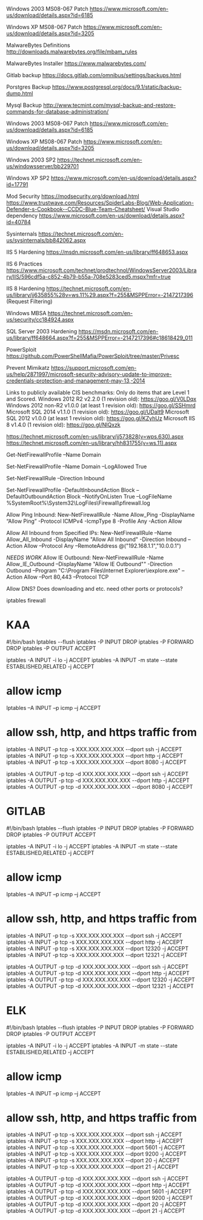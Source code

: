 Windows 2003 MS08-067 Patch 
https://www.microsoft.com/en-us/download/details.aspx?id=6185 
 
Windows XP MS08-067 Patch 
https://www.microsoft.com/en-us/download/details.aspx?id=3205 
 
MalwareBytes Definitions 
http://downloads.malwarebytes.org/file/mbam_rules 
 
MalwareBytes Installer 
https://www.malwarebytes.com/ 
 
Gitlab backup 
https://docs.gitlab.com/omnibus/settings/backups.html 
 
Porstgres Backup 
https://www.postgresql.org/docs/9.1/static/backup-dump.html 
 
Mysql Backup 
http://www.tecmint.com/mysql-backup-and-restore-commands-for-database-administration/


Windows 2003 MS08-067 Patch 
https://www.microsoft.com/en-us/download/details.aspx?id=6185 
 
Windows XP MS08-067 Patch 
https://www.microsoft.com/en-us/download/details.aspx?id=3205 
 
Windows 2003 SP2 
https://technet.microsoft.com/en-us/windowsserver/bb229701 
 
Windows XP SP2 
https://www.microsoft.com/en-us/download/details.aspx?id=17791  
 
Mod Security 
https://modsecurity.org/download.html 
https://www.trustwave.com/Resources/SpiderLabs-Blog/Web-Application-Defender-s-Cookbook--CCDC-Blue-Team-Cheatsheet/ 
Visual Studio dependency 
https://www.microsoft.com/en-us/download/details.aspx?id=40784 
 
Sysinternals 
https://technet.microsoft.com/en-us/sysinternals/bb842062.aspx 
 
IIS 5 Hardening 
https://msdn.microsoft.com/en-us/library/ff648653.aspx  
 
IIS 6 Practices 
https://www.microsoft.com/technet/prodtechnol/WindowsServer2003/Library/IIS/596cdf5a-c852-4b79-b55a-708e5283ced5.mspx?mfr=true 
 
IIS 8 Hardening 
https://technet.microsoft.com/en-us/library/jj635855%28v=ws.11%29.aspx?f=255&MSPPError=-2147217396 (Request Filtering) 
 
Windows MBSA 
https://technet.microsoft.com/en-us/security/cc184924.aspx 
 
SQL Server 2003 Hardening 
https://msdn.microsoft.com/en-us/library/ff648664.aspx?f=255&MSPPError=-2147217396#c18618429_011 
 
PowerSploit 
https://github.com/PowerShellMafia/PowerSploit/tree/master/Privesc 
 
Prevent Mimikatz 
https://support.microsoft.com/en-us/help/2871997/microsoft-security-advisory-update-to-improve-credentials-protection-and-management-may-13,-2014  
 
Links to publicly available CIS benchmarks: 
Only do items that are Level 1 and Scored. 
Windows 2012 R2 v2.2.0 (1 revision old): https://goo.gl/V0LDqx 
Windows 2012 non-R2 v1.0.0 (at least 1 revision old): https://goo.gl/SSHmrd 
Microsoft SQL 2014 v1.1.0 (1 revision old): https://goo.gl/UDalt9 
Microsoft SQL 2012 v1.0.0 (at least 1 revision old): https://goo.gl/KZyhUz 
Microsoft IIS 8 v1.4.0 (1 revision old): https://goo.gl/NIQxzk




 
 
https://technet.microsoft.com/en-us/library/jj573828(v=wps.630).aspx 
https://technet.microsoft.com/en-us/library/hh831755(v=ws.11).aspx 
 
Get-NetFirewallProfile –Name Domain 
 
Set-NetFirewallProfile –Name Domain –LogAllowed True 
 
Set-NetFirewallRule –Direction Inbound  
 
Set-NetFirewallProfile -DefaultInboundAction Block –DefaultOutboundAction Block –NotifyOnListen True –LogFileName %SystemRoot%\System32\LogFiles\Firewall\pfirewall.log 
 
Allow Ping Inbound: 
New-NetFirewallRule -Name Allow_Ping -DisplayName “Allow Ping” -Protocol ICMPv4 -IcmpType 8 -Profile Any -Action Allow 
 
Allow All Inbound from Specified IPs: 
New-NetFirewallRule –Name Allow_All_Inbound -DisplayName "Allow All Inbound" -Direction Inbound –Action Allow –Protocol Any –RemoteAddress @("192.168.1.1","10.0.0.1") 
 
*NEEDS WORK* 
Allow IE Outbound: 
New-NetFirewallRule -Name Allow_IE_Outbound –DisplayName "Allow IE Outbound"" -Direction Outbound –Program "C:\Program Files\Internet Explorer\iexplore.exe" –Action Allow –Port 80,443 –Protocol TCP 
 
Allow DNS? 
Does downloading and etc. need other ports or protocols? 
 
 
 



iptables firewall


# KAA
#!/bin/bash 
Iptables --flush 
iptables -P INPUT DROP 
iptables -P FORWARD DROP 
iptables -P OUTPUT ACCEPT 
 
iptables -A INPUT -i lo -j ACCEPT 
iptables -A INPUT -m state --state ESTABLISHED,RELATED -j ACCEPT 
 
# allow icmp 
Iptables –A INPUT –p icmp –j ACCEPT 
 
# allow ssh, http, and https  traffic from  
iptables -A INPUT -p tcp -s XXX.XXX.XXX.XXX --dport ssh -j ACCEPT 
iptables -A INPUT -p tcp -s XXX.XXX.XXX.XXX --dport http -j ACCEPT 
iptables -A INPUT -p tcp -s XXX.XXX.XXX.XXX --dport 8080 -j ACCEPT 
 
 
iptables -A OUTPUT -p tcp -d XXX.XXX.XXX.XXX --dport ssh -j ACCEPT 
iptables -A OUTPUT -p tcp -d XXX.XXX.XXX.XXX --dport http -j ACCEPT 
iptables -A OUTPUT -p tcp -d XXX.XXX.XXX.XXX --dport 8080 -j ACCEPT



# GITLAB
#!/bin/bash 
Iptables --flush 
iptables -P INPUT DROP 
iptables -P FORWARD DROP 
iptables -P OUTPUT ACCEPT 
 
iptables -A INPUT -i lo -j ACCEPT 
iptables -A INPUT -m state --state ESTABLISHED,RELATED -j ACCEPT 
 
# allow icmp 
Iptables –A INPUT –p icmp –j ACCEPT 
 
# allow ssh, http, and https  traffic from  
iptables -A INPUT -p tcp -s XXX.XXX.XXX.XXX --dport ssh -j ACCEPT 
iptables -A INPUT -p tcp -s XXX.XXX.XXX.XXX --dport http -j ACCEPT 
iptables -A INPUT -p tcp -s XXX.XXX.XXX.XXX --dport 12320 -j ACCEPT 
iptables -A INPUT -p tcp -s XXX.XXX.XXX.XXX --dport 12321 -j ACCEPT 
 
 
iptables -A OUTPUT -p tcp -d XXX.XXX.XXX.XXX --dport ssh -j ACCEPT 
iptables -A OUTPUT -p tcp -d XXX.XXX.XXX.XXX --dport http -j ACCEPT 
iptables -A OUTPUT -p tcp -d XXX.XXX.XXX.XXX --dport 12320 -j ACCEPT
iptables -A OUTPUT -p tcp -d XXX.XXX.XXX.XXX --dport 12321 -j ACCEPT



# ELK
#!/bin/bash 
Iptables --flush 
iptables -P INPUT DROP 
iptables -P FORWARD DROP 
iptables -P OUTPUT ACCEPT 
 
iptables -A INPUT -i lo -j ACCEPT 
iptables -A INPUT -m state --state ESTABLISHED,RELATED -j ACCEPT 
 
# allow icmp 
Iptables –A INPUT –p icmp –j ACCEPT 
 
# allow ssh, http, and https  traffic from  
iptables -A INPUT -p tcp -s XXX.XXX.XXX.XXX --dport ssh -j ACCEPT 
iptables -A INPUT -p tcp -s XXX.XXX.XXX.XXX --dport http -j ACCEPT 
iptables -A INPUT -p tcp -s XXX.XXX.XXX.XXX --dport 5601 -j ACCEPT 
iptables -A INPUT -p tcp -s XXX.XXX.XXX.XXX --dport 9200 -j ACCEPT 
iptables -A INPUT -p tcp -s XXX.XXX.XXX.XXX --dport 20 -j ACCEPT 
iptables -A INPUT -p tcp -s XXX.XXX.XXX.XXX --dport 21 -j ACCEPT 
 
 
iptables -A OUTPUT -p tcp -d XXX.XXX.XXX.XXX --dport ssh -j ACCEPT 
iptables -A OUTPUT -p tcp -d XXX.XXX.XXX.XXX --dport http -j ACCEPT 
iptables -A OUTPUT -p tcp -d XXX.XXX.XXX.XXX --dport 5601 -j ACCEPT
iptables -A OUTPUT -p tcp -d XXX.XXX.XXX.XXX --dport 9200 -j ACCEPT
iptables -A OUTPUT -p tcp -d XXX.XXX.XXX.XXX --dport 20 -j ACCEPT
iptables -A OUTPUT -p tcp -d XXX.XXX.XXX.XXX --dport 21 -j ACCEPT

